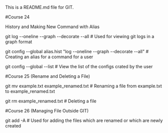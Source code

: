 This is a README.md file for GIT.


#Course 24

History and Making New Command with Alias

git log --oneline --graph --decorate --all # Used for viewing git logs in a graph format

git config --global alias.hist "log --oneline --graph --decorate --all" # Creating an alias for a command for a user

git config --global --list # View the list of the configs crated by the user

#Course 25 (Rename and Deleting a File)

git mv example.txt example_renamed.txt # Renaming a file from example.txt to example_renamed.txt

git rm example_renamed.txt # Deleting a file

#Course 26 (Managing File Outside GIT)

git add -A # Used for adding the files which are renamed or which are newly created 



 
